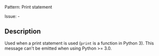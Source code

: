 Pattern: Print statement

Issue: -

## Description

Used when a print statement is used (`print` is a function in Python 3). This message can't be emitted when using Python >= 3.0.